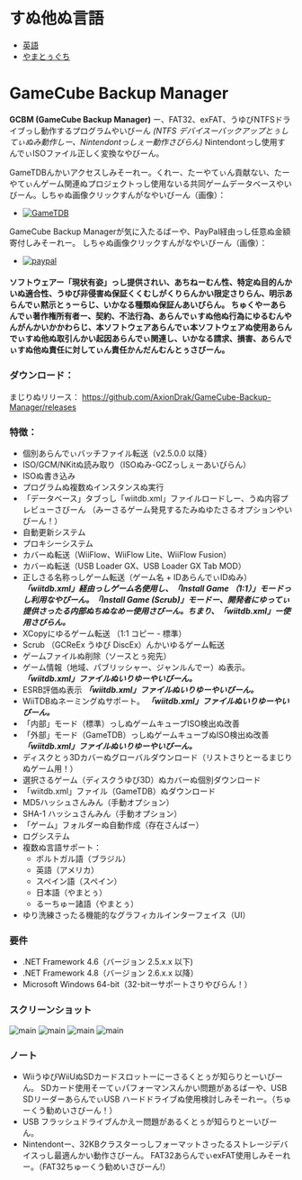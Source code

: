 # すぬ他ぬ言語
* [英語](README.md)
* [やまとぅぐち](README_JP.md)

# GameCube Backup Manager

**GCBM (GameCube Backup Manager)** ー、FAT32、exFAT、うゆびNTFSドライブっし動作するプログラムやいびーん *(NTFS デバイスーバックアップとぅしてぃぬみ動作しー、Nintendontっしぇー動作さびらん)* Nintendontっし使用すんでぃISOファイル正しく変換なやびーん。

GameTDBんかいアクセスしみそーれー。くれー、たーやてぃん貢献ない、たーやてぃんゲーム関連ぬプロジェクトっし使用ないる共同ゲームデータベースやいびーん。しちゃぬ画像クリックすんがなやいびーん（画像）：
* [![GameTDB](GameTDB-100.png)](https://www.gametdb.com/)

GameCube Backup Managerが気に入たるばーや、PayPal経由っし任意ぬ金額寄付しみそーれー。 しちゃぬ画像クリックすんがなやいびーん（画像）：
* [![paypal](donate.gif)](https://www.paypal.com/donate/?hosted_button_id=MP4WGLJHAP8H2)

#### ソフトウェアー「現状有姿」っし提供されい、あちねーむん性、特定ぬ目的んかいぬ適合性、うゆび非侵害ぬ保証くくむしがくりらんかい限定さりらん、明示あらんでぃ黙示とぅーらじ、いかなる種類ぬ保証んあいびらん。 ちゅくやーあらんでぃ著作権所有者ー、契約、不法行為、あらんでぃすぬ他ぬ行為にゆるむんやんがんかいかかわらじ、本ソフトウェアあらんでぃ本ソフトウェアぬ使用あらんでぃすぬ他ぬ取引んかい起因あらんでぃ関連し、いかなる請求、損害、あらんでぃすぬ他ぬ責任に対してぃん責任かんだんむんとぅさびーん。

### ダウンロード：
まじりぬリリース： https://github.com/AxionDrak/GameCube-Backup-Manager/releases

### 特徴：

+ 個別あらんでぃバッチファイル転送（v2.5.0.0 以降）
+ ISO/GCM/NKitぬ読み取り（ISOぬみ-GCZっしぇーあいびらん）
+ ISOぬ書き込み
+ プログラムぬ複数ぬインスタンスぬ実行
+ 「データベース」タブっし「wiitdb.xml」ファイルロードしー、うぬ内容プレビューさびーん （みーさるゲーム発見するたみぬゆたさるオプションやいびーん！）
+ 自動更新システム
+ プロキシーシステム
+ カバーぬ転送（WiiFlow、WiiFlow Lite、WiiFlow Fusion）
+ カバーぬ転送（USB Loader GX、USB Loader GX Tab MOD）
+ 正しさる名称っしゲーム転送（ゲーム名 + IDあらんでぃIDぬみ）
***「wiitdb.xml」経由っしゲーム名使用し、「Install Game （1:1）」モードっし利用なやびーん。「Install Game (Scrub)」モードー、開発者にゆってぃ提供さったる内部ぬちぬなめー使用さびーん。ちまり、「wiitdb.xml」ー使用さびらん。***
+ XCopyにゆるゲーム転送 （1:1 コピー - 標準）
+ Scrub （GCReEx うゆび DiscEx）んかいゆるゲーム転送
+ ゲームファイルぬ削除（ソースとぅ宛先）
+ ゲーム情報（地域、パブリッシャー、ジャンルんでー）ぬ表示。 ***「wiitdb.xml」ファイルぬいりゆーやいびーん。***
+ ESRB評価ぬ表示 ***「wiitdb.xml」ファイルぬいりゆーやいびーん。***
+ WiiTDBぬネーミングぬサポート。 ***「wiitdb.xml」ファイルぬいりゆーやいびーん。***
+ 「内部」モード（標準）っしぬゲームキューブISO検出ぬ改善
+ 「外部」モード（GameTDB）っしぬゲームキューブぬISO検出ぬ改善 ***「wiitdb.xml」ファイルぬいりゆーやいびーん。***
+ ディスクとぅ3Dカバーぬグローバルダウンロード（リストさりとーるまじりぬゲーム用！）
+ 選択さるゲーム（ディスクうゆび3D）ぬカバーぬ個別ダウンロード
+ 「wiitdb.xml」ファイル（GameTDB）ぬダウンロード
+ MD5ハッシュさんみん（手動オプション）
+ SHA-1 ハッシュさんみん（手動オプション）
+ 「ゲーム」フォルダーぬ自動作成（存在さんばー）
+ ログシステム
+ 複数ぬ言語サポート：
  + ポルトガル語（ブラジル）
  + 英語（アメリカ）
  + スペイン語（スペイン）
  + 日本語（やまとぅ）
  + るーちゅー諸語（やまとぅ）
+ ゆり洗練さったる機能的なグラフィカルインターフェイス（UI）

### 要件
* .NET Framework 4.6（バージョン 2.5.x.x 以下)
* .NET Framework 4.8（バージョン 2.6.x.x 以降）
* Microsoft Windows 64-bit（32-bitーサポートさりやびらん！）

### スクリーンショット

![main](imgs/gcbm001.png)
![main](imgs/gcbm002.png)
![main](imgs/gcbm003.png)
![main](imgs/gcbm004.png)

### ノート

+ WiiうゆびWiiUぬSDカードスロットーにーさるくとぅが知らりとーいびーん。 SDカード使用そーてぃパフォーマンスんかい問題があるばーや、USB SDリーダーあらんでぃUSB ハードドライブぬ使用検討しみそーれー。（ちゅーくう勧めいさびーん！）
+ USB フラッシュドライブんかえー問題があるくとぅが知らりとーいびーん。
+ Nintendontー、32KBクラスターっしフォーマットさったるストレージデバイスっし最適んかい動作さびーん。 FAT32あらんでぃexFAT使用しみそーれー。（FAT32ちゅーくう勧めいさびーん!）

